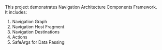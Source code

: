 This project demonstrates Navigation Architecture Components Framework. It includes:
1. Navigation Graph 
2. Navigation Host Fragment 
3. Navigation Destinations 
4. Actions 
5. SafeArgs for Data Passing